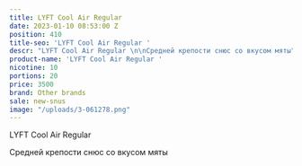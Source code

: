 ```yaml
---
title: LYFT Cool Air Regular
date: 2023-01-10 08:53:00 Z
position: 410
title-seo: 'LYFT Cool Air Regular '
descr: "LYFT Cool Air Regular \n\nСредней крепости снюс со вкусом мяты"
product-name: 'LYFT Cool Air Regular '
nicotine: 10
portions: 20
price: 3500
brand: Other brands
sale: new-snus
image: "/uploads/3-061278.png"
---
```


LYFT Cool Air Regular 

Средней крепости снюс со вкусом мяты